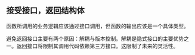 ## 接受接口，返回结构体

函数所调用的业务逻辑应该通过接口调用，但函数的输出应该是一个具体类型。

避免返回接口主要有两个原因：解耦与版本控制。解耦是隐式接口的主要优势之一。返回接口将限制其调用代码依赖第三方接口。这限制了未来的灵活性。